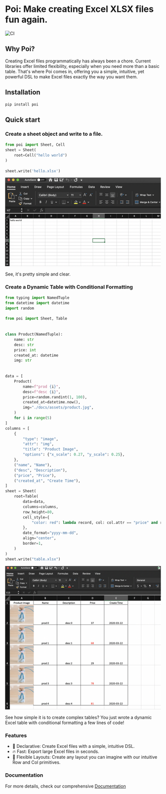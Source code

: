 # Poi: Make creating Excel XLSX files fun again.

![CI](https://github.com/ryanwang520/poi/actions/workflows/tests.yaml/badge.svg)

## Why Poi?

Creating Excel files programmatically has always been a chore. Current libraries offer limited flexibility, especially when you need more than a basic table. That's where Poi comes in, offering you a simple, intuitive, yet powerful DSL to make Excel files exactly the way you want them.



## Installation

```bash
pip install poi
```

## Quick start

### Create a sheet object and write to a file.

```python
from poi import Sheet, Cell
sheet = Sheet(
    root=Cell("hello world")
)

sheet.write('hello.xlsx')
```

![hello](https://github.com/baoshishu/poi/raw/master/docs/assets/hello.png)

See, it's pretty simple and clear.


### Create a Dynamic Table with Conditional Formatting


```python
from typing import NamedTuple
from datetime import datetime
import random

from poi import Sheet, Table


class Product(NamedTuple):
    name: str
    desc: str
    price: int
    created_at: datetime
    img: str


data = [
    Product(
        name=f"prod {i}",
        desc=f"desc {i}",
        price=random.randint(1, 100),
        created_at=datetime.now(),
        img="./docs/assets/product.jpg",
    )
    for i in range(5)
]
columns = [
    {
        "type": "image",
        "attr": "img",
        "title": "Product Image",
        "options": {"x_scale": 0.27, "y_scale": 0.25},
    },
    ("name", "Name"),
    ("desc", "Description"),
    ("price", "Price"),
    ("created_at", "Create Time"),
]
sheet = Sheet(
    root=Table(
        data=data,
        columns=columns,
        row_height=80,
        cell_style={
            "color: red": lambda record, col: col.attr == "price" and record.price > 50
        },
        date_format="yyyy-mm-dd",
        align="center",
        border=1,
    )
)
sheet.write("table.xlsx")
```


![table](https://github.com/baoshishu/poi/raw/master/docs/assets/table.png)

See how simple it is to create complex tables? You just wrote a dynamic Excel table with conditional formatting a few lines of code!


### Features

* 🎉 Declarative: Create Excel files with a simple, intuitive DSL.
* 🔥 Fast: Export large Excel files in seconds.
* 🚀 Flexible Layouts: Create any layout you can imagine with our intuitive Row and Col primitives.


### Documentation

For more details, check our comprehensive [Documentation](https://ryanwang520.github.io/poi/)
